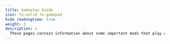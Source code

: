 ```yaml
---
title: Gameplay Guide
icon: fa-solid fa-gamepad
hide_readingtime: true
weight: 3
description: >
  These pages contain information about some important mods that play a large role in your gameplay. Read about them here!
---
```

